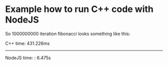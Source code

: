 # Example how to run C++ code with NodeJS

So 1000000000 iteration fibonacci looks something like this:

C++ time: 431.226ms

--- 

NodeJS time: : 6.475s
